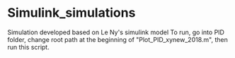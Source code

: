 # Simulink_simulations
Simulation developed based on Le Ny's simulink model
To run, go into PID folder, change root path at the beginning of "Plot_PID_xynew_2018.m", then run this script.
